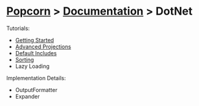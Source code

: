 # [Popcorn](../../README.md) > [Documentation](../Documentation.md) > DotNet

Tutorials:
+ [Getting Started](DotNetTutorialGettingStarted.md)
+ [Advanced Projections](DotNetTutorialAdvancedProjections.md)
+ [Default Includes](DotNetTutorialDefaultIncludes.md)
+ [Sorting](DotNetTutorialSorting.md)
+ Lazy Loading

Implementation Details:
+ OutputFormatter
+ Expander

